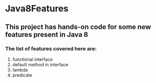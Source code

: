 # Java8Features
## This project has hands-on code for some new features present in Java 8

### The list of features covered here are:

1. functional interface
2. default method in interface
3. lambda
4. predicate
